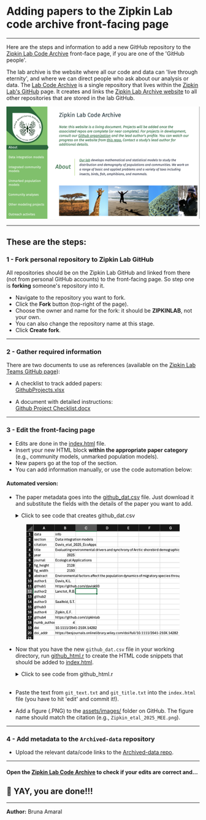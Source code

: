 
# Adding papers to the Zipkin Lab code archive front-facing page
---

Here are the steps and information to add a new GitHub repository to the [Zipkin Lab Code Archive](https://zipkinlab.github.io/) front-face page, if you are one of the 'GitHub people'. 

The lab archive is the website where all our code and data can 'live through eternity', and where we can direct people who ask about our analysis or data. The [Lab Code Archive](https://github.com/zipkinlab/zipkinlab.github.io) is a single repository that lives within the [Zipkin Lab's GitHub](https://github.com/zipkinlab) page. It creates and links the [Zipkin Lab Archive website](https://zipkinlab.github.io/) to all other repositories that are stored in the lab GitHub. 

<div align="center">
<img src="assets/images/lab_page.png" alt="lab_page" width="600">
</div>

---

## These are the steps:

### 1 - Fork personal repository to Zipkin Lab GitHub

All repositories should be on the Zipkin Lab GitHub and linked from there (not from personal GitHub accounts) to the front-facing page. So step one is **forking** someone's repository into it.

- Navigate to the repository you want to fork.
- Click the **Fork** button (top-right of the page).
- Choose the owner and name for the fork: it should be **ZIPKINLAB**, not your own.
- You can also change the repository name at this stage.
- Click **Create fork**.

---

### 2 - Gather required information

There are two documents to use as references (available on the [Zipkin Lab Teams GitHub page](https://teams.microsoft.com/l/channel/19%3A15762ca26189456f989a45136b141e94%40thread.tacv2/GitHub?groupId=a1e331a0-3ad7-4671-a13e-3629dea6fd3b&tenantId=22177130-642f-41d9-9211-74237ad5687d)):

- A checklist to track added papers:  
  [GithubProjects.xlsx](https://michiganstate.sharepoint.com/:x:/r/sites/STUOT-ResearchGroup/Shared%20Documents/GitHub/GithubProjects.xlsx)

- A document with detailed instructions:  
  [Github Project Checklist.docx](https://michiganstate.sharepoint.com/:w:/r/sites/STUOT-ResearchGroup/Shared%20Documents/GitHub/Github%20Project%20Checklist.docx)

---

### 3 - Edit the front-facing page

- Edits are done in the [index.html](https://github.com/zipkinlab/zipkinlab.github.io/blob/master/index.html) file.
- Insert your new HTML block **within the appropriate paper category** (e.g., community models, unmarked population models).
- New papers go at the top of the section.
- You can add information manually, or use the code automation below:

#### Automated version:

- The paper metadata goes into the [github_dat.csv](https://michiganstate.sharepoint.com/:x:/r/sites/STUOT-ResearchGroup/Shared%20Documents/GitHub/github_dat.csv) file. Just download it and substitute the fields with the details of the paper you want to add.
 
  <details>
  <summary>Click to see code that creates github_dat.csv</summary>

  ````r
  library(tidyverse)

  dat <- tibble(
    data = c("section", "citation", "title", "year", "journal", "fig_height", "fig_width", "abstract", 
            "author1", "github1", "author2", "github2", "author3", "github3", "author4", "github4", 
            "numb_authors", "doi", "doi_addr"),
    info = c("Data integration models", "Davis_etal_2025_EcoApps", 
            "Evaluating environmental drivers and synchrony of Arctic shorebird demographic rates to inform conservation management", 
            "2025", "Ecological Applications", "2128", "2193", 
            "Environmental factors affect the population dynamics of migratory species throughout their annual cycles. However, identifying the", 
            "Davis, K.L.", "https://github.com/davisk93", "Lanctot, R.B.", "NA", "Saalfeld, S.T.", "NA", 
            "Zipkin, E.F.", "https://github.com/zipkinlab", "4", "10.1111/2041-210X.14282", 
            "https://besjournals.onlinelibrary.wiley.com/doi/full/10.1111/2041-210X.14282")
  )
  ````
  </details>

<div align="center">
<img src="assets/images/git_dat.png" alt="git_dat" width="400">
</div>

-  Now that you have the new `github_dat.csv` file in your working directory, run [github_html.r](https://michiganstate.sharepoint.com/:u:/r/sites/STUOT-ResearchGroup/Shared%20Documents/GitHub/github_html.r) to create the HTML code snippets that should be added to [index.html](https://github.com/zipkinlab/zipkinlab.github.io/blob/master/index.html).

    <details>
    <summary>Click to see code from github_html.r</summary>

    ````r
    ## code to create html file for the lab front-facing page

    library(glue)
    library(tidyverse)

    dat <- read_csv("github_dat.csv")

    # Match section name to ID
    id_codes <- c("icm", "dataintegration", "other", "community", "unmarked")
    id_names <- c("Integrated community models", "Data integration models", "Other projects", "Community analyses", "Unmarked population models")

    id_cd <- cbind(id_codes, id_names) %>% as_tibble()
    this_id <- pull(dat[which(dat$data == "section"),2])
    id <- paste0(gsub(" ", "",tolower(id_cd[which(id_cd$id_names == this_id),1])),
                dat[which(dat$data == "year"),2],
                toupper(substr(dat[which(dat$data == "author1"),2],1,1)))

    citation <- dat[which(dat$data == "citation"),2] %>% pull()
    figure <- glue("assets/images/{citation}.png")
    git_repo <- glue("https://github.com/zipkinlab/{citation}")
    title <- pull(dat[which(dat$data == "title"),2])
    fig_height <- as.numeric(pull(dat[which(dat$data == "fig_height"),2]))
    fig_width <- as.numeric(pull(dat[which(dat$data == "fig_width"),2]))

    FigSize <- function(OriginalWidth, OriginalHeight, OutputWidth = 200){
      WidthRatio <- OutputWidth / OriginalWidth
      OutputHeight <- OriginalHeight * WidthRatio
      return(list(round(OutputWidth), round(OutputHeight)))
    }

    res_fig <- FigSize(fig_width, fig_height)
    fig_width2 <- res_fig[[1]][1]
    fig_height2 <- res_fig[[2]][1]

    journal <- pull(dat[which(dat$data == "journal"),2])
    year <- pull(dat[which(dat$data == "year"),2])
    doi <- pull(dat[which(dat$data == "doi"),2])
    doi_addr <- pull(dat[which(dat$data == "doi_addr"),2])
    abstract <- pull(dat[which(dat$data == "abstract"),2])
    numb_authors <- as.numeric(pull(dat[which(dat$data == "numb_authors"),2]))

    # Build author list with optional GitHub links
    ht2 <- c()
    for(i in 1:numb_authors){
      author <- pull(dat[dat$data == paste0("author", i), 2])
      github <- pull(dat[dat$data == paste0("github", i), 2])
      if (is.na(github)) {
        ht2 <- c(ht2, paste0(author, ifelse(i < numb_authors, ", ", "")))
      } else {
        link <- glue("<a href='{github}'>{author}</a>")
        ht2 <- c(ht2, ifelse(i == numb_authors && i > 1, paste0("and ", link), paste0(link, ", ")))
      }
    }

    authors_html <- paste(ht2, collapse = "")
    html_content <- glue("
    <h3 id='{id}'>{citation}</h3>
    <section class='example'>
      <section class='title'>
        <h1>{title}</h1>
        <img class='modal-img' src='{figure}' alt='{citation}' height='{fig_height2}' width='{fig_width2}' style='background-color:white;' >
      </section>
      <section class='content'>
        <p><strong>Citation</strong> - {authors_html} ({year}) {title}. <em>{journal}</em>. <a href='{doi_addr}'>DOI: {doi}</a></p>
        <p><strong>Abstract</strong> - {abstract}</p>
        <p><strong>Code and Data</strong> - <a href='{git_repo}'>Link to repo</a></p>
      </section>
    </section>
    ")

    writeLines(html_content, "git_text.txt")
    writeLines(glue("<em> <a href='#{id}'>{citation}</a></em> |"), "git_title.txt")
    ````

    </details><br>

- Paste the text from `git_text.txt` and `git_title.txt` into the `index.html` file (you have to hit 'edit' and commit it!). <br>
 
- Add a figure (.PNG) to the [assets/images/](https://github.com/zipkinlab/zipkinlab.github.io/tree/master/assets/images) folder on GitHub. The figure name should match the citation (e.g., `Zipkin_etal_2025_MEE.png`).

---

### 4 - Add metadata to the `Archived-data` repository

- Upload the relevant data/code links to the [Archived-data repo](https://github.com/zipkinlab/Archived-data).

---

#### Open the [Zipkin Lab Code Archive](https://zipkinlab.github.io/) to check if your edits are correct and... 

## 🎉 YAY, you are done!!!
---
**Author:** Bruna Amaral  
